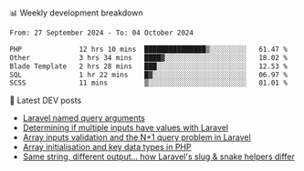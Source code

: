 📊 Weekly development breakdown
<!--START_SECTION:waka-->

```txt
From: 27 September 2024 - To: 04 October 2024

PHP              12 hrs 10 mins  ███████████████▒░░░░░░░░░   61.47 %
Other            3 hrs 34 mins   ████▓░░░░░░░░░░░░░░░░░░░░   18.02 %
Blade Template   2 hrs 28 mins   ███░░░░░░░░░░░░░░░░░░░░░░   12.53 %
SQL              1 hr 22 mins    █▓░░░░░░░░░░░░░░░░░░░░░░░   06.97 %
SCSS             11 mins         ▒░░░░░░░░░░░░░░░░░░░░░░░░   01.01 %
```

<!--END_SECTION:waka-->

📕 Latest DEV posts
<!-- BLOG-POST-LIST:START -->
- [Laravel named query arguments](https://dev.to/michaelvickersuk/laravel-named-query-arguments-28kd)
- [Determining if multiple inputs have values with Laravel](https://dev.to/michaelvickersuk/determining-if-multiple-inputs-have-values-with-laravel-km6)
- [Array inputs validation and the N+1 query problem in Laravel](https://dev.to/michaelvickersuk/array-inputs-validation-and-the-n1-query-problem-in-laravel-2agb)
- [Array initialisation and key data types in PHP](https://dev.to/michaelvickersuk/array-initialisation-and-key-data-types-in-php-1e5b)
- [Same string, different output... how Laravel&#39;s slug &amp; snake helpers differ](https://dev.to/michaelvickersuk/same-string-different-output-how-laravels-slug-snake-helpers-differ-1ccj)
<!-- BLOG-POST-LIST:END -->
